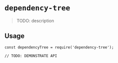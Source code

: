 # `dependency-tree`

> TODO: description

## Usage

```
const dependencyTree = require('dependency-tree');

// TODO: DEMONSTRATE API
```
